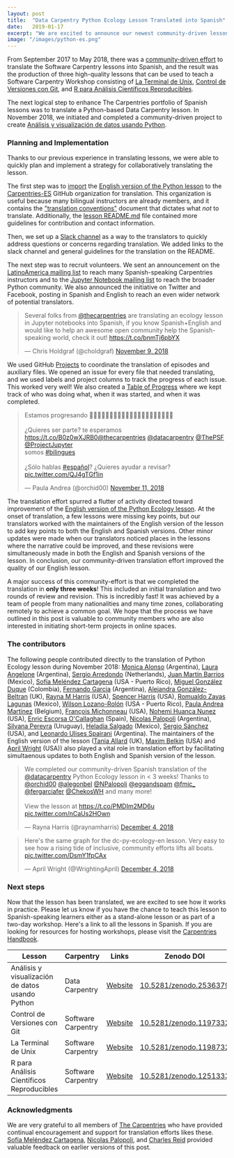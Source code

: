```yaml
---
layout: post
title:  "Data Carpentry Python Ecology Lesson Translated into Spanish"
date:   2019-01-17
excerpt: "We are excited to announce our newest community-driven lesson translation: Análisis y visualización de datos usando Python"
image: "/images/python-es.png"
---
```


From September 2017 to May 2018, there was a [community-driven effort](https://software-carpentry.org/blog/2018/03/forlatinamerica.html) to translate the Software Carpentry lessons into Spanish, and the result was the production of three high-quality lessons that can be used to teach a Software Carpentry Workshop consisting of [La Terminal de Unix](https://swcarpentry.github.io/shell-novice-es/), [Control de Versiones con Git](https://swcarpentry.github.io/git-novice-es/), and [R para Análisis Científicos Reproducibles](https://swcarpentry.github.io/r-novice-gapminder-es/). 

The next logical step to enhance The Carpentries portfolio of Spanish lessons was to translate a Python-based Data Carpentry lesson. In November 2018, we initiated and completed a community-driven project to create [Análisis y visualización de datos usando Python](https://datacarpentry.org/python-ecology-lesson-es/).

### Planning and Implementation

Thanks to our previous experience in translating lessons, we were able to quickly plan and implement a strategy for collaboratively translating the lesson. 

The first step was to [import](https://help.github.com/articles/importing-a-repository-with-github-importer/) the [English version of the Python lesson](https://github.com/datacarpentry/python-ecology-lesson) to the [Carpentries-ES](https://github.com/carpentries-es) GitHub organization for translation. This organization is useful because many bilingual instructors are already members, and it contains the  ["translation conventions"](https://github.com/Carpentries-ES/board/blob/master/Convenciones_Traduccion.md) document that dictates what _not_ to translate. Additionally, the [lesson README.md](https://github.com/datacarpentry/python-ecology-lesson-es/blob/gh-pages/README.md) file contained more guidelines for contribution and contact information.  

Then, we set up a [Slack channel](https://swcarpentry.slack.com/messages/CDZLNHSMQ) as a way to the translators to quickly address questions or concerns regarding translation. We added links to the slack channel and general guidelines for the translation on the README. 

The next step was to recruit volunteers. We sent an announcement on the  [LatinoAmerica mailing list](https://carpentries.topicbox.com/groups/local-latinoamerica) to reach many Spanish-speaking Carpentries instructors and to the [Jupyter Notebook mailing list](https://jupyter.org/community) to reach the broader Python community. We also announced the initiative on Twitter and Facebook, posting in Spanish and English to reach an even wider network of potential translators. 

<blockquote class="twitter-tweet" data-lang="en"><p lang="en" dir="ltr">Several folks from <a href="https://twitter.com/thecarpentries?ref_src=twsrc%5Etfw">@thecarpentries</a> are translating an ecology lesson in Jupyter notebooks into Spanish, if you know Spanish+English and would like to help an awesome open community help the Spanish-speaking world, check it out! <a href="https://t.co/bnmTj6pbYX">https://t.co/bnmTj6pbYX</a></p><p>&mdash; Chris Holdgraf (@choldgraf) <a href="https://twitter.com/choldgraf/status/1061003643460014081?ref_src=twsrc%5Etfw">November 9, 2018</a></p></blockquote>
<script async src="https://platform.twitter.com/widgets.js" charset="utf-8"></script>

We used GitHub [Projects](https://github.com/datacarpentry/python-ecology-lesson-es/projects/1) to coordinate the translation of episodes and auxiliary files. We opened an issue for every file that needed translating, and we used labels and project columns to track the progress of each issue. This worked very well! We also created a [Table of Progress](https://github.com/datacarpentry/python-ecology-lesson-es/blob/gh-pages/fechas-progreso.md) where we kept track of who was doing what, when it was started, and when it was completed. 

<blockquote class="twitter-tweet" data-lang="en"><p lang="es" dir="ltr">Estamos progresando 👋🏽👋🏿🦋👩🏿‍💻👩🏼‍💻👩🏽‍💻👩🏾‍💻😍😇😊😜<br><br>¿Quieres ser parte? te esperamos <a href="https://t.co/B0z0wXJRB0">https://t.co/B0z0wXJRB0</a><a href="https://twitter.com/thecarpentries?ref_src=twsrc%5Etfw">@thecarpentries</a> <a href="https://twitter.com/datacarpentry?ref_src=twsrc%5Etfw">@datacarpentry</a> <a href="https://twitter.com/ThePSF?ref_src=twsrc%5Etfw">@ThePSF</a> <a href="https://twitter.com/ProjectJupyter?ref_src=twsrc%5Etfw">@ProjectJupyter</a> <br>somos <a href="https://twitter.com/hashtag/bilingues?src=hash&amp;ref_src=twsrc%5Etfw">#bilingues</a><br><br>¿Sólo hablas <a href="https://twitter.com/hashtag/espa%C3%B1ol?src=hash&amp;ref_src=twsrc%5Etfw">#español</a>? ¿Quieres ayudar a revisar? <a href="https://t.co/QJ4gTGf1in">pic.twitter.com/QJ4gTGf1in</a></p><p>&mdash; Paula Andrea (@orchid00) <a href="https://twitter.com/orchid00/status/1061729697023868929?ref_src=twsrc%5Etfw">November 11, 2018</a></p></blockquote>
<script async src="https://platform.twitter.com/widgets.js" charset="utf-8"></script>

The translation effort spurred a flutter of activity directed toward improvement of the [English version of the Python Ecology lesson](https://github.com/datacarpentry/python-ecology-lesson). At the onset of translation, a few lessons were missing key points, but our translators worked with the maintainers of the English version of the lesson to add key points to both the English and Spanish versions. Other minor updates were made when our translators noticed places in the lessons where the narrative could be improved, and these revisions were simultaneously made in both the English and Spanish versions of the lesson. In conclusion, our community-driven translation effort improved the quality of our English lesson. 

A major success of this community-effort is that we completed the translation in **only three weeks**! This included an initial translation and two rounds of review and revision. This is incredibly fast! It was achieved by a team of people from many nationalities and many time zones, collaborating remotely to achieve a common goal. We hope that the process we have outlined in this post is valuable to community members who are also interested in initiating short-term projects in online spaces.  

### The contributors

The following people contributed directly to the translation of Python Ecology lesson during November 2018: [Monica Alonso](https://github.com/monialo2000) (Argentina), [Laura Angelone](https://github.com/LauCIFASIS) (Argentina), [Sergio Arredondo](https://github.com/arredondo23) (Netherlands), [Juan Martín Barrios](https://github.com/jmbarrios) (Mexico), [Sofía Meléndez Cartagena](https://github.com/ComplejoC) (USA - Puerto Rico), [Miguel González Duque](https://github.com/miguelgondu) (Colombia), [Fernando Garcia](https://github.com/fergarciafer) (Argentina), [Alejandra González-Beltran](https://github.com/agbeltran) (UK), [Rayna M Harris](https://github.com/raynamharris) (USA), [Spencer Harris](https://github.com/spencerbh) (USA), [Romualdo Zayas Lagunas](https://github.com/rzayas) (Mexico), [Wilson Lozano-Rolón](https://github.com/welozano) (USA - Puerto Rico), [Paula Andrea Martínez](https://github.com/orchid00) (Belgium),  [François Michonneau](https://github.com/fmichonneau) (USA), [Nohemi Huanca Nunez](https://github.com/nohemihuanca) (USA), [Enric Escorsa O'Callaghan](https://github.com/enricescorsa) (Spain), [Nicolas Palopoli](https://github.com/NPalopoli) (Argentina), [Silvana Pereyra](https://github.com/spereyra) (Uruguay), [Heladia Salgado](https://github.com/Helysalgado) (Mexico), [Sergio Sánchez](https://github.com/chekos) (USA), and [Leonardo Ulises Spairani](https://github.com/LUS24) (Argentina). The maintainers of the English version of the lesson ([Tania Allard](https://github.com/trallard) (UK), [Maxim Belkin](https://github.com/maxim-belkin) (USA) and [April Wright](https://github.com/wrightaprilm) (USA)) also played a vital role in translation effort by facilitating simultaenous updates to both English and Spanish version of the lesson.

<blockquote class="twitter-tweet" data-lang="en"><p lang="en" dir="ltr">We completed our community-driven Spanish translation of the <a href="https://twitter.com/datacarpentry?ref_src=twsrc%5Etfw">@datacarpentry</a> Python Ecology lesson in &lt; 3 weeks!  Thanks to <a href="https://twitter.com/orchid00?ref_src=twsrc%5Etfw">@orchid00</a>  <a href="https://twitter.com/alegonbel?ref_src=twsrc%5Etfw">@alegonbel</a> <a href="https://twitter.com/NPalopoli?ref_src=twsrc%5Etfw">@NPalopoli</a> <a href="https://twitter.com/eggandspam?ref_src=twsrc%5Etfw">@eggandspam</a> <a href="https://twitter.com/fmic_?ref_src=twsrc%5Etfw">@fmic_</a>  <a href="https://twitter.com/fergarciafer?ref_src=twsrc%5Etfw">@fergarciafer</a> <a href="https://twitter.com/ChekosWH?ref_src=twsrc%5Etfw">@ChekosWH</a> and many more! <br><br>View the lesson at <a href="https://t.co/PMDIm2MD6u">https://t.co/PMDIm2MD6u</a> <a href="https://t.co/nCaUs2HOwn">pic.twitter.com/nCaUs2HOwn</a></p><p>&mdash; Rayna Harris (@raynamharris) <a href="https://twitter.com/raynamharris/status/1070001633445130240?ref_src=twsrc%5Etfw">December 4, 2018</a></p></blockquote>
<script async src="https://platform.twitter.com/widgets.js" charset="utf-8"></script>

<blockquote class="twitter-tweet" data-conversation="none" data-lang="en"><p lang="en" dir="ltr">Here&#39;s the same graph for the dc-py-ecology-en lesson. Very easy to see how a rising tide of inclusive, community efforts lifts all boats. <a href="https://t.co/DsmY1fpCAx">pic.twitter.com/DsmY1fpCAx</a></p><p>&mdash; April Wright (@WrightingApril) <a href="https://twitter.com/WrightingApril/status/1070006471222538240?ref_src=twsrc%5Etfw">December 4, 2018</a></p></blockquote>
<script async src="https://platform.twitter.com/widgets.js" charset="utf-8"></script>


### Next steps

Now that the lesson has been translated, we are excited to see how it works in practice. Please let us know if you have the chance to teach this lesson to Spanish-speaking learners either as a stand-alone lesson or as part of a two-day workshop. Here's a link to all the lessons in Spanish. If you are looking for resources for hosting workshops, please visit the [Carpentries Handbook](https://docs.carpentries.org/topic_folders/hosts_instructors/index.html). 


| Lesson | Carpentry | Links | Zenodo DOI 
| -------- | -------- | -------- | -------- |
| Análisis y visualización de datos usando Python | Data Carpentry | [Website](https://datacarpentry.org/python-ecology-lesson-es/) | [10.5281/zenodo.2536379](https://zenodo.org/record/2536379)
| Control de Versiones con Git | Software Carpentry | [Website](https://swcarpentry.github.io/git-novice-es/) | [10.5281/zenodo.1197332](https://doi.org/10.5281/zenodo.1197332)
| La Terminal de Unix | Software Carpentry  | [Website](https://swcarpentry.github.io/shell-novice-es/)  | [10.5281/zenodo.1198732](https://doi.org/10.5281/zenodo.1198732)
| R para Análisis Científicos Reproducibles | Software Carpentry | [Website](https://swcarpentry.github.io/r-novice-gapminder-es/) | [10.5281/zenodo.1251333](https://zenodo.org/record/1251333)

### Acknowledgments

We are very grateful to all members of [The Carpentries](https://carpentries.org/) who have provided continual encouragement and support for translation efforts likes these. [Sofía Meléndez Cartagena](https://github.com/ComplejoC), [Nicolas Palopoli](https://github.com/NPalopoli), and [Charles Reid](https://github.com/charlesreid1) provided valuable feedback on earlier versions of this post. 